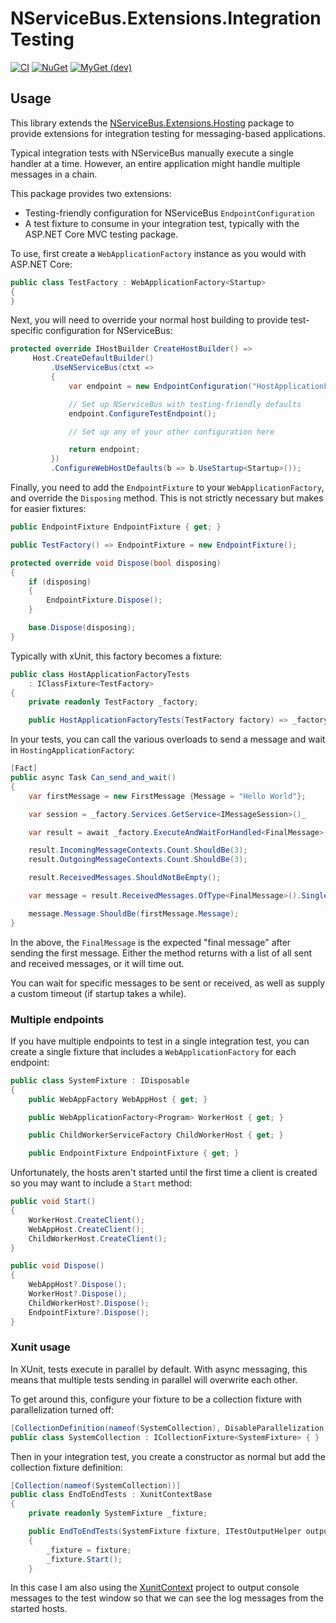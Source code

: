 # NServiceBus.Extensions.IntegrationTesting

[![CI](https://github.com/jbogard/NServiceBus.Extensions.IntegrationTesting/workflows/CI/badge.svg)](https://github.com/jbogard/NServiceBus.Extensions.IntegrationTesting/workflows/CI)
[![NuGet](https://img.shields.io/nuget/vpre/NServiceBus.Extensions.IntegrationTesting.svg)](https://www.nuget.org/packages/NServiceBus.Extensions.IntegrationTesting)
[![MyGet (dev)](https://img.shields.io/myget/jbogard-ci/v/NServiceBus.Extensions.IntegrationTesting.svg)](https://myget.org/gallery/jbogard-ci)

## Usage

This library extends the [NServiceBus.Extensions.Hosting](https://www.nuget.org/packages/NServiceBus.Extensions.Hosting/) package to provide extensions for integration testing for messaging-based applications.

Typical integration tests with NServiceBus manually execute a single handler at a time. However, an entire application might handle multiple messages in a chain.

This package provides two extensions:

- Testing-friendly configuration for NServiceBus `EndpointConfiguration`
- A test fixture to consume in your integration test, typically with the ASP.NET Core MVC testing package.

To use, first create a `WebApplicationFactory` instance as you would with ASP.NET Core:

```csharp
public class TestFactory : WebApplicationFactory<Startup> 
{
}
```

Next, you will need to override your normal host building to provide test-specific configuration for NServiceBus:

```csharp
protected override IHostBuilder CreateHostBuilder() =>
     Host.CreateDefaultBuilder()
         .UseNServiceBus(ctxt =>
         {
             var endpoint = new EndpointConfiguration("HostApplicationFactoryTests");

             // Set up NServiceBus with testing-friendly defaults
             endpoint.ConfigureTestEndpoint();

             // Set up any of your other configuration here

             return endpoint;
         })
         .ConfigureWebHostDefaults(b => b.UseStartup<Startup>());
```

Finally, you need to add the `EndpointFixture` to your `WebApplicationFactory`, and override the `Disposing` method. This is not strictly necessary but makes for easier fixtures:

```csharp
public EndpointFixture EndpointFixture { get; }

public TestFactory() => EndpointFixture = new EndpointFixture();

protected override void Dispose(bool disposing)
{
    if (disposing)
    {
        EndpointFixture.Dispose();
    }

    base.Dispose(disposing);
}
```

Typically with xUnit, this factory becomes a fixture:

```csharp
public class HostApplicationFactoryTests 
    : IClassFixture<TestFactory>
{
    private readonly TestFactory _factory;

    public HostApplicationFactoryTests(TestFactory factory) => _factory = factory;
```

In your tests, you can call the various overloads to send a message and wait in `HostingApplicationFactory`:

```csharp
[Fact]
public async Task Can_send_and_wait()
{
    var firstMessage = new FirstMessage {Message = "Hello World"};

    var session = _factory.Services.GetService<IMessageSession>()_

    var result = await _factory.ExecuteAndWaitForHandled<FinalMessage>(() => session.SendLocal(firstMessage)));

    result.IncomingMessageContexts.Count.ShouldBe(3);
    result.OutgoingMessageContexts.Count.ShouldBe(3);

    result.ReceivedMessages.ShouldNotBeEmpty();

    var message = result.ReceivedMessages.OfType<FinalMessage>().Single();

    message.Message.ShouldBe(firstMessage.Message);
}
```

In the above, the `FinalMessage` is the expected "final message" after sending the first message. Either the method returns with a list of all sent and received messages, or it will time out.

You can wait for specific messages to be sent or received, as well as supply a custom timeout (if startup takes a while).

### Multiple endpoints

If you have multiple endpoints to test in a single integration test, you can create a single fixture that includes a `WebApplicationFactory` for each endpoint:

```csharp
public class SystemFixture : IDisposable
{
    public WebAppFactory WebAppHost { get; }

    public WebApplicationFactory<Program> WorkerHost { get; }

    public ChildWorkerServiceFactory ChildWorkerHost { get; }

    public EndpointFixture EndpointFixture { get; }
```

Unfortunately, the hosts aren't started until the first time a client is created so you may want to include a `Start` method:

```csharp
public void Start()
{
    WorkerHost.CreateClient();
    WebAppHost.CreateClient();
    ChildWorkerHost.CreateClient();
}

public void Dispose()
{
    WebAppHost?.Dispose();
    WorkerHost?.Dispose();
    ChildWorkerHost?.Dispose();
    EndpointFixture?.Dispose();
}
```

### Xunit usage

In XUnit, tests execute in parallel by default. With async messaging, this means that multiple tests sending in parallel will overwrite each other.

To get around this, configure your fixture to be a collection fixture with parallelization turned off:

```csharp
[CollectionDefinition(nameof(SystemCollection), DisableParallelization = true)]
public class SystemCollection : ICollectionFixture<SystemFixture> { }
```

Then in your integration test, you create a constructor as normal but add the collection fixture definition:

```csharp
[Collection(nameof(SystemCollection))]
public class EndToEndTests : XunitContextBase
{
    private readonly SystemFixture _fixture;

    public EndToEndTests(SystemFixture fixture, ITestOutputHelper output) : base(output)
    {
        _fixture = fixture;
        _fixture.Start();
    }
```

In this case I am also using the [XunitContext](https://github.com/SimonCropp/XunitContext) project to output console messages to the test window so that we can see the log messages from the started hosts.